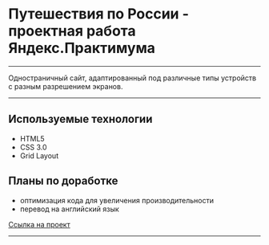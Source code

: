 # Путешествия по России - проектная работа Яндекс.Практимума

---

Одностраничный сайт, адаптированный под различные типы устройств с разным разрешением экранов.

---

## Используемые технологии
* HTML5
* CSS 3.0
* Grid Layout


## Планы по доработке
* оптимизация кода для увеличения производительности
* перевод на английский язык

[Ссылка на проект](https://tomat1990.github.io/russian-travel/index.html)

---
